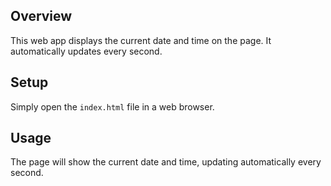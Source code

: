 ## Overview
This web app displays the current date and time on the page. It automatically updates every second.

## Setup
Simply open the `index.html` file in a web browser.

## Usage
The page will show the current date and time, updating automatically every second.